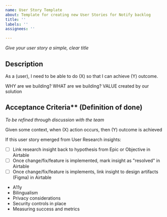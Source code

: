 ```yaml
---
name: User Story Template
about: Template for creating new User Stories for Notify backlog
title: ''
labels: ''
assignees: ''

---
```


_Give your user story a simple, clear title_

## Description

As a (user), I need to be able to do (X) so that I can achieve (Y) outcome. 

WHY are we building?
WHAT are we building?
VALUE created by our solution

## Acceptance Criteria** (Definition of done) 

_To be refined through discussion with the team_

Given some context, when (X) action occurs, then (Y) outcome is achieved 

If this user story emerged from User Research insights:
- [ ] Link research insight back to hypothesis from Epic or Objective in Airtable
- [ ] Once change/fix/feature is implemented, mark insight as "resolved" in Airtable
- [ ] Once change/fix/feature is implements, link insight to design artifacts (Figma) in Airtable

* A11y
* Bilingualism
* Privacy considerations
* Security controls in place
* Measuring success and metrics
